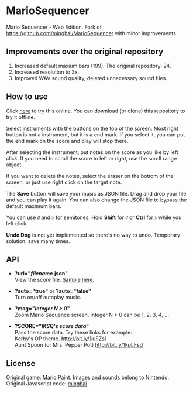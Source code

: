 # MarioSequencer
Mario Sequencer - Web Edition. Fork of https://github.com/minghai/MarioSequencer with minor improvements.

## Improvements over the original repository
1. Increased default maxium bars (199). The original repository: 24.
2. Increased resolution to 3x.
3. Improved WAV sound quality, deleted unnecessary sound files.

## How to use
Click [here](https://auranticus.github.io/MarioSequencer/) to try this online. You can download (or clone) this repository to try it offline.

Select instruments with the buttons on the top of the screen. Most right button is not a instrument, but it is a end mark. If you select it, you can put the end mark on the score and play will stop there.

After selecting the instrument, put notes on the score as you like by left click. If you need to scroll the score to left or right, use the scroll range object.

If you want to delete the notes, select the eraser on the bottom of the screen, or just use right click on the target note.

The **Save** button will save your music as JSON file. Drag and drop your file and you can play it again. You can also change the JSON file to bypass the default maximum bars.

You can use ♯ and ♭ for semitones. Hold **Shift** for ♯ or **Ctrl** for ♭ while you left click.

**Undo Dog** is not yet implemented so there's no way to undo. Temporary solution: save many times.

## API
- **?url="*filename*.json"**  
View the score file. [Sample here](https://windyboy1704.github.io/MarioSequencer/?url=smb3world1map.json).

- **?auto="true"** or **?auto="false"**  
Turn on/off autoplay music.

- **?mag="*integer N > 0*"**  
Zoom Mario Sequence screen. integer N > 0 can be 1, 2, 3, 4, ...

- **?SCORE="*MSQ's score data*"**  
Pass the score data. Try these links for example:  
Kerby's OP theme. http://bit.ly/1iuFZs1  
Aunt Spoon (or Mrs. Pepper Pot) http://bit.ly/1kpLFsd

## License
Original game: Mario Paint. Images and sounds belong to Nintendo.  
Original Javascript code: [minghai](https://github.com/minghai)

